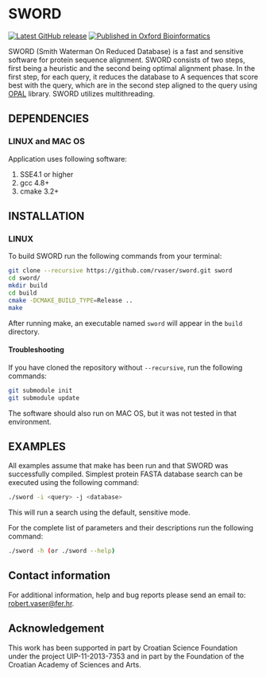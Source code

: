# SWORD

[![Latest GitHub release](https://img.shields.io/github/release/rvaser/sword.svg)](https://github.com/rvaser/sword/releases/latest)
[![Published in Oxford Bioinformatics](https://img.shields.io/badge/published%20in-Oxford%20Bioinformatics-blue.svg)](https://doi.org/10.1093/bioinformatics/btw445)

SWORD (Smith Waterman On Reduced Database) is a fast and sensitive software for protein sequence alignment. SWORD consists of two steps, first being a heuristic and the second being optimal alignment phase. In the first step, for each query, it reduces the database to A sequences that score best with the query, which are in the second step aligned to the query using [OPAL](https://github.com/Martinsos/opal) library. SWORD utilizes multithreading.

## DEPENDENCIES

### LINUX and MAC OS

Application uses following software:

1. SSE4.1 or higher
2. gcc 4.8+
3. cmake 3.2+

## INSTALLATION

### LINUX

To build SWORD run the following commands from your terminal:
```bash
git clone --recursive https://github.com/rvaser/sword.git sword
cd sword/
mkdir build
cd build
cmake -DCMAKE_BUILD_TYPE=Release ..
make
```

After running make, an executable named `sword` will appear in the `build` directory.

#### Troubleshooting

If you have cloned the repository without `--recursive`, run the following commands:
```bash
git submodule init
git submodule update
```

The software should also run on MAC OS, but it was not tested in that environment.

## EXAMPLES

All examples assume that make has been run and that SWORD was successfully compiled.
Simplest protein FASTA database search can be executed using the following command:

```bash
./sword -i <query> -j <database>
```
This will run a search using the default, sensitive mode.

For the complete list of parameters and their descriptions run the following command:

```bash
./sword -h (or ./sword --help)
```

## Contact information

For additional information, help and bug reports please send an email to: robert.vaser@fer.hr.

## Acknowledgement

This work has been supported in part by Croatian Science Foundation under the project UIP-11-2013-7353 and in part
by the Foundation of the Croatian Academy of Sciences and Arts.
